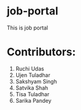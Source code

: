 # job-portal
This is job portal

# Contributors:
1. Ruchi Udas
2. Ujen Tuladhar
3. Sakshyam Singh
4. Satvika Shah
5. Tisa Tuladhar
6. Sarika Pandey